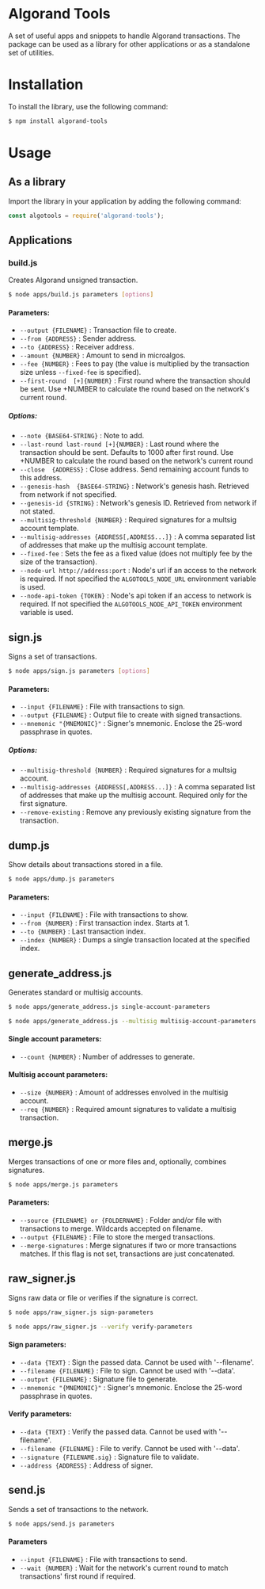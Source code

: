 # Algorand Tools

A set of useful apps and snippets to handle Algorand transactions. The package can be used as a library for other applications or as a standalone set of utilities.

# Installation

To install the library, use the following command:
```sh
$ npm install algorand-tools
```

# Usage

## As a library

Import the library in your application by adding the following command:

```javascript
const algotools = require('algorand-tools');
```

## Applications

### build.js

Creates Algorand unsigned transaction.

```sh
$ node apps/build.js parameters [options]
```

#### Parameters:

* `--output {FILENAME}` : Transaction file to create.
* `--from {ADDRESS}` : Sender address.
* `--to {ADDRESS}` : Receiver address.
* `--amount {NUMBER}` : Amount to send in microalgos.
* `--fee {NUMBER}` : Fees to pay (the value is multiplied by the transaction size unless `--fixed-fee` is specified).
* `--first-round  [+]{NUMBER}` : First round where the transaction should be sent. Use +NUMBER to calculate the round based on the network's current round.

##### Options:

* `--note {BASE64-STRING}` : Note to add.
* `--last-round last-round [+]{NUMBER}` : Last round where the transaction should be sent. Defaults to 1000 after first round. Use +NUMBER to calculate the round based on the network's current round
* `--close  {ADDRESS}` : Close address. Send remaining account funds to this address.
* `--genesis-hash  {BASE64-STRING}` : Network's genesis hash. Retrieved from network if not specified.
* `--genesis-id {STRING}` : Network's genesis ID. Retrieved from network if not stated.
* `--multisig-threshold {NUMBER}` : Required signatures for a multsig account template.
* `--multisig-addresses {ADDRESS[,ADDRESS...]}` : A comma separated list of addresses that make up the multisig account template.
* `--fixed-fee` : Sets the fee as a fixed value (does not multiply fee by the size of the transaction).
* `--node-url http://address:port` : Node's url if an access to the network is required. If not specified the `ALGOTOOLS_NODE_URL` environment variable is used.
* `--node-api-token {TOKEN}` : Node's api token if an access to network is required. If not specified the `ALGOTOOLS_NODE_API_TOKEN` environment variable is used.

## sign.js

Signs a set of transactions.

```sh
$ node apps/sign.js parameters [options]
```

#### Parameters:
* `--input {FILENAME}` : File with transactions to sign.
* `--output {FILENAME}` : Output file to create with signed transactions.
* `--mnemonic "{MNEMONIC}"` : Signer's mnemonic. Enclose the 25-word passphrase in quotes.

##### Options:
* `--multisig-threshold {NUMBER}` : Required signatures for a multsig account.
* `--multisig-addresses {ADDRESS[,ADDRESS...]}` : A comma separated list of addresses that make up the multisig account. Required only for the first signature.
* `--remove-existing` : Remove any previously existing signature from the transaction.

## dump.js 

Show details about transactions stored in a file.

```sh
$ node apps/dump.js parameters
```

#### Parameters:

* `--input {FILENAME}` : File with transactions to show.
* `--from {NUMBER}` : First transaction index. Starts at 1.
* `--to {NUMBER}` : Last transaction index.
* `--index {NUMBER}` : Dumps a single transaction located at the specified index.

## generate_address.js

Generates standard or multisig accounts.

```sh
$ node apps/generate_address.js single-account-parameters
```

```sh
$ node apps/generate_address.js --multisig multisig-account-parameters
```

#### Single account parameters:

* `--count {NUMBER}` : Number of addresses to generate.

#### Multisig account parameters:

* `--size {NUMBER}` : Amount of addresses envolved in the multisig account.
* `--req {NUMBER}` : Required amount signatures to validate a multisig transaction.

## merge.js 

Merges transactions of one or more files and, optionally, combines signatures.

```sh
$ node apps/merge.js parameters
```

#### Parameters:

* `--source {FILENAME} or {FOLDERNAME}` : Folder and/or file with transactions to merge. Wildcards accepted on filename.
* `--output {FILENAME}` : File to store the merged transactions.
* `--merge-signatures` : Merge signatures if two or more transactions matches. If this flag is not set, transactions are just concatenated.

## raw_signer.js

Signs raw data or file or verifies if the signature is correct.

```sh
$ node apps/raw_signer.js sign-parameters
```

```sh
$ node apps/raw_signer.js --verify verify-parameters
```

#### Sign parameters:

* `--data {TEXT}` : Sign the passed data. Cannot be used with '--filename'.
* `--filename {FILENAME}` : File to sign. Cannot be used with '--data'.
* `--output {FILENAME}` : Signature file to generate.
* `--mnemonic "{MNEMONIC}"` : Signer's mnemonic. Enclose the 25-word passphrase in quotes.

#### Verify parameters:

* `--data {TEXT}` : Verify the passed data. Cannot be used with '--filename'.
* `--filename {FILENAME}` : File to verify. Cannot be used with '--data'.
* `--signature {FILENAME.sig}` : Signature file to validate.
* `--address {ADDRESS}` : Address of signer.

## send.js

Sends a set of transactions to the network.

```sh
$ node apps/send.js parameters
```

#### Parameters

* `--input {FILENAME}` : File with transactions to send.
* `--wait {NUMBER}` : Wait for the network's current round to match transactions' first round if required.
